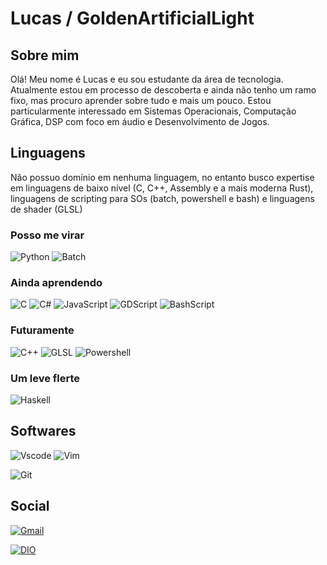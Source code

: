 # Lucas / GoldenArtificialLight

## Sobre mim
Olá! Meu nome é Lucas e eu sou estudante da área de tecnologia. Atualmente estou em processo de descoberta e ainda não tenho um ramo fixo, mas procuro aprender sobre tudo e mais um pouco. Estou particularmente interessado em Sistemas Operacionais, Computação Gráfica, DSP com foco em áudio e Desenvolvimento de Jogos.



## Linguagens

Não possuo domínio em nenhuma linguagem, no entanto busco expertise em linguagens de baixo nível (C, C++, Assembly e a mais moderna Rust), linguagens de scripting para SOs (batch, powershell e bash) e linguagens de shader (GLSL)

### Posso me virar

![Python](https://img.shields.io/badge/python-3670A0?style=for-the-badge&logo=python&logoColor=ffdd54)
![Batch](https://img.shields.io/badge/Batch-000000?style=for-the-badge&logoColor=white)

### Ainda aprendendo

![C](https://img.shields.io/badge/C-00599C?style=for-the-badge&logo=c&logoColor=white)
![C#](https://img.shields.io/badge/C\#-512BD4?style=for-the-badge&logo=dotnet&logoColor=white)
![JavaScript](https://img.shields.io/badge/JavaScript-F7DF1E?style=for-the-badge&logo=javascript&logoColor=black)
![GDScript](https://img.shields.io/badge/gdscript-478CBF?style=for-the-badge&logo=godotengine&logoColor=white)
![BashScript](https://img.shields.io/badge/bash%20script-0101?style=for-the-badge&logo=gnubash&logoColor=%23FFFFFF&labelColor=%23000000)

### Futuramente

![C++](https://img.shields.io/badge/C%2B%2B-00599C?style=for-the-badge&logo=c%2B%2B&logoColor=white)
![GLSL](https://img.shields.io/badge/GLSL-5586A4?style=for-the-badge&logo=opengl&logoColor=white)
![Powershell](https://img.shields.io/badge/Powershell-00329C?style=for-the-badge&logoColor=white)

### Um leve flerte

![Haskell](https://img.shields.io/badge/Haskell-5e5086?style=for-the-badge&logo=haskell&logoColor=white)



## Softwares

![Vscode](https://img.shields.io/badge/Vscode-007ACC?style=for-the-badge&logo=visual-studio-code&logoColor=white)
![Vim](https://img.shields.io/badge/Vim-019733?style=for-the-badge&logo=vim&logoColor=white)

![Git](https://img.shields.io/badge/GIT-E44C30?style=for-the-badge&logo=git&logoColor=white)

## Social
[![Gmail](https://img.shields.io/badge/Gmail-333333?style=for-the-badge&logo=gmail&logoColor=red)](mailto:colored.vertices@gmail.com)

[![DIO](https://img.shields.io/badge/DIO-a44dda?style=for-the-badge&logo=dio&logoColor=red)](https://www.dio.me/users/colored_vertices)


<!---
GoldenArtificialLight/GoldenArtificialLight is a ✨ special ✨ repository because its `README.md` (this file) appears on your GitHub profile.
You can click the Preview link to take a look at your changes.
--->
